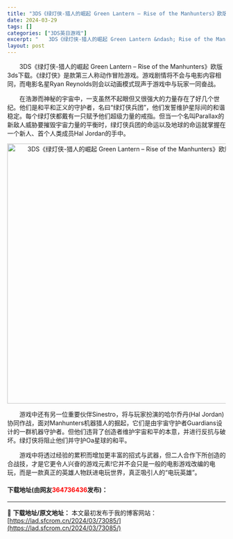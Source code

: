 ```yaml
---
title: "3DS《绿灯侠-猎人的崛起 Green Lantern – Rise of the Manhunters》欧版3ds下载"
date: 2024-03-29
tags: []
categories: ["3DS英日游戏"]
excerpt: "　　3DS《绿灯侠-猎人的崛起 Green Lantern &ndash; Rise of the Manhunters》欧版3ds下载。《绿灯侠》是款第三人称动作冒险游戏。游戏剧情将不会与电影内容相同，而电影名星Ryan Reynolds则会以动画模式现声于游戏中与玩家一同奋战。 　　在浩渺而神秘&hellip;"
layout: post
---
```


 <p>　　3DS《绿灯侠-猎人的崛起 Green Lantern &ndash; Rise of the Manhunters》欧版3ds下载。《绿灯侠》是款第三人称动作冒险游戏。游戏剧情将不会与电影内容相同，而电影名星Ryan Reynolds则会以动画模式现声于游戏中与玩家一同奋战。</p> <p>　　在浩渺而神秘的宇宙中，一支虽然不起眼但又很强大的力量存在了好几个世纪。他们是和平和正义的守护者，名曰&ldquo;绿灯侠兵团&rdquo;，他们发誓维护星际间的和谐稳定。每个绿灯侠都戴有一只赋予他们超级力量的戒指。但当一个名叫Parallax的新敌人威胁要摧毁宇宙力量的平衡时，绿灯侠兵团的命运以及地球的命运就掌握在一个新人、首个人类成员Hal Jordan的手中。</p> <p align="center"><img align="" border="0" src="https://lad.sfcrom.cn/wp-content/uploads/2024/03/20240329_660622a7590a7.png" width="599" alt="3DS《绿灯侠-猎人的崛起 Green Lantern – Rise of the Manhunters》欧版3ds下载" /></p> <p>　　游戏中还有另一位重要伙伴Sinestro，将与玩家扮演的哈尔乔丹(Hal Jordan)协同作战，面对Manhunters机器猎人的掘起，它们是由宇宙守护者Guardians设计的一群机器守护者。但他们违背了创造者维护宇宙和平的本意，并进行反抗与破坏。绿灯侠将阻止他们并守护Oa星球的和平。</p> <p>　　游戏中将透过经验的累积而增加更丰富的招式与武器，但二人合作下所创造的合战技，才是它更令人兴奋的游戏元素!它并不会只是一般的电影游戏改编的电玩，而是一款真正的英雄人物跃进电玩世界，真正吸引人的&ldquo;电玩英雄&rdquo;。</p> <p><h4>下载地址(由网友<font color="red">364736436</font>发布)：</h4></p> 

---
📖 **下载地址/原文地址：** 本文最初发布于我的博客网站：[https://lad.sfcrom.cn/2024/03/73085/](https://lad.sfcrom.cn/2024/03/73085/)
